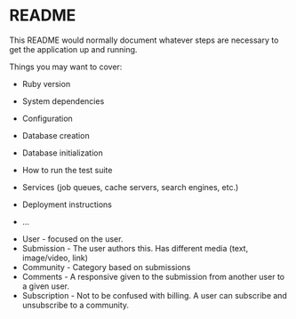 # README

This README would normally document whatever steps are necessary to get the
application up and running.

Things you may want to cover:

* Ruby version

* System dependencies

* Configuration

* Database creation

* Database initialization

* How to run the test suite

* Services (job queues, cache servers, search engines, etc.)

* Deployment instructions

* ...

- User - focused on the user.
- Submission - The user authors this. Has different media (text, image/video, link)
- Community - Category based on submissions
- Comments - A responsive given to the submission from another user to a given user.
- Subscription - Not to be confused with billing. A user can subscribe and unsubscribe to a community.
